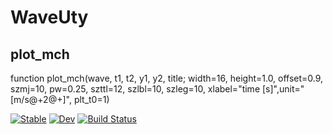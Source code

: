 # WaveUty

## plot_mch

function plot_mch(wave, t1, t2, y1, y2, title;
    width=16, height=1.0, offset=0.9, szmj=10, pw=0.25, 
    szttl=12, szlbl=10, szleg=10, 
    xlabel="time [s]",unit="[m/s@+2@+]",
    plt_t0=1)

[![Stable](https://img.shields.io/badge/docs-stable-blue.svg)](https://nmaedajp.github.io/WaveUty.jl/stable/)
[![Dev](https://img.shields.io/badge/docs-dev-blue.svg)](https://nmaedajp.github.io/WaveUty.jl/dev/)
[![Build Status](https://github.com/nmaedajp/WaveUty.jl/actions/workflows/CI.yml/badge.svg?branch=main)](https://github.com/nmaedajp/WaveUty.jl/actions/workflows/CI.yml?query=branch%3Amain)
